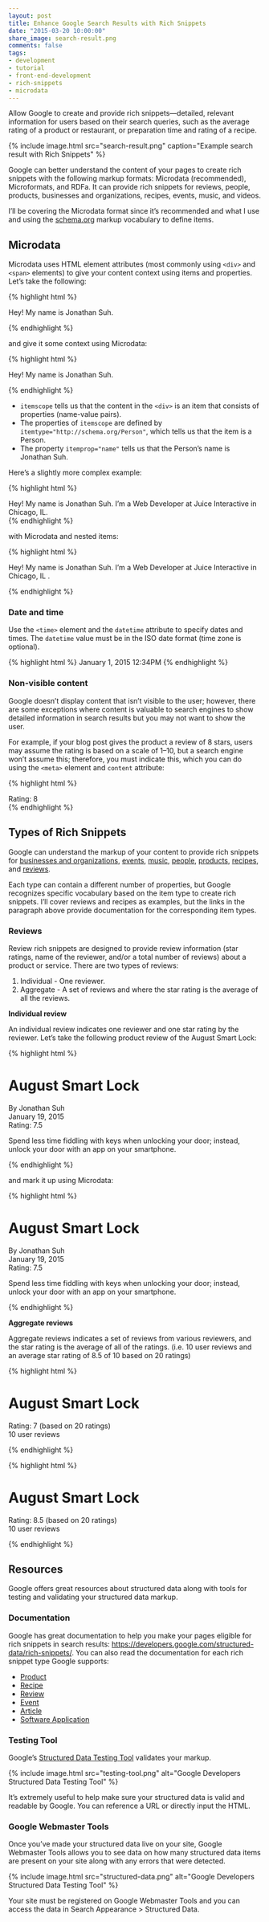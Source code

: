 ```yaml
---
layout: post
title: Enhance Google Search Results with Rich Snippets
date: "2015-03-20 10:00:00"
share_image: search-result.png
comments: false
tags:
- development
- tutorial
- front-end-development
- rich-snippets
- microdata
---
```


Allow Google to create and provide rich snippets—detailed, relevant information for users based on their search queries, such as the average rating of a product or restaurant, or preparation time and rating of a recipe.

<!--more-->

{% include image.html src="search-result.png" caption="Example search result with Rich Snippets" %}

Google can better understand the content of your pages to create rich snippets with the following markup formats: Microdata (recommended), Microformats, and RDFa. It can provide rich snippets for reviews, people, products, businesses and organizations, recipes, events, music, and videos.

I’ll be covering the Microdata format since it’s recommended and what I use and using the <a href="http://schema.org" target="_blank">schema.org</a> markup vocabulary to define items.

## Microdata

Microdata uses HTML element attributes (most commonly using `<div>` and `<span>` elements) to give your content context using items and properties. Let’s take the following:

{% highlight html %}
<div>
  <p>Hey! My name is Jonathan Suh.</p>
</div>
{% endhighlight %}

and give it some context using Microdata:

{% highlight html %}
<div itemscope itemtype="http://schema.org/Person">
  <p>Hey! My name is <span itemprop="name">Jonathan Suh</span>.</p>
</div>
{% endhighlight %}

- `itemscope` tells us that the content in the `<div>` is an item that consists of properties (name-value pairs).
- The properties of `itemscope` are defined by `itemtype="http://schema.org/Person"`, which tells us that the item is a Person.
- The property `itemprop="name"` tells us that the Person’s name is Jonathan Suh.

Here’s a slightly more complex example:

{% highlight html %}
<div>
  Hey! My name is Jonathan Suh. I’m a Web Developer 
  at Juice Interactive in Chicago, IL.
</div>
{% endhighlight %}

with Microdata and nested items:

{% highlight html %}
<div itemscope itemtype="http://schema.org/Person">
  <p>Hey! My name is 
    <span itemprop="name">Jonathan Suh</span>. I’m a 
    <span itemprop="jobTitle">Web Developer</span> at 
    <span itemprop="affiliation" itemscope itemtype="http://schema.org/Organization">
      <span itemprop="name">Juice Interactive</span> in 
      <span itemprop="address" itemscope itemtype="http://schema.org/PostalAddress">
        <span itemprop="addressLocality">Chicago</span>, 
        <span itemprop="addressRegion">IL</span>
      </span>
    </span>
  .</p>
</div>
{% endhighlight %}

### Date and time

Use the `<time>` element and the `datetime` attribute to specify dates and times. The `datetime` value must be in the ISO date format (time zone is optional).

{% highlight html %}
<time itemprop="datePublished" datetime="2015-01-02T12:34-06:00">
  January 1, 2015 12:34PM
</time>
{% endhighlight %}

### Non-visible content

Google doesn’t display content that isn’t visible to the user; however, there are some exceptions where content is valuable to search engines to show detailed information in search results but you may not want to show the user.

For example, if your blog post gives the product a review of 8 stars, users may assume the rating is based on a scale of 1–10, but a search engine won’t assume this; therefore, you must indicate this, which you can do using the `<meta>` element and `content` attribute:

{% highlight html %}
<div itemprop="reviewRating" itemscope itemtype="http://schema.org/Rating">
  Rating: <span itemprop="ratingValue">8</span>
  <meta itemprop="bestRating" content="10">
</div>
{% endhighlight %}

## Types of Rich Snippets

Google can understand the markup of your content to provide rich snippets for <a href="https://support.google.com/webmasters/answer/answer.py?answer=146861" target="_blank">businesses and organizations</a>, <a href="https://support.google.com/webmasters/answer/answer.py?answer=164506" target="_blank">events</a>, <a href="https://support.google.com/webmasters/answer/1623047?hl=en" target="_blank">music</a>, <a href="https://support.google.com/webmasters/answer/answer.py?answer=146646" target="_blank">people</a>, <a href="https://support.google.com/webmasters/answer/answer.py?answer=146750" target="_blank">products</a>, <a href="https://support.google.com/webmasters/answer/answer.py?answer=173379" target="_blank">recipes</a>, and <a href="https://support.google.com/webmasters/answer/answer.py?answer=146645" target="_blank">reviews</a>.

Each type can contain a different number of properties, but Google recognizes specific vocabulary based on the item type to create rich snippets. I’ll cover reviews and recipes as examples, but the links in the paragraph above provide documentation for the corresponding item types.

### Reviews

Review rich snippets are designed to provide review information (star ratings, name of the reviewer, and/or a total number of reviews) about a product or service. There are two types of reviews:

1. Individual - One reviewer.
2. Aggregate - A set of reviews and where the star rating is the average of all the reviews.

**Individual review**

An individual review indicates one reviewer and one star rating by the reviewer. Let’s take the following product review of the August Smart Lock:

{% highlight html %}
<div>
  <h1>August Smart Lock</h1>
  <p>By Jonathan Suh<br>
    January 19, 2015<br>
    Rating: 7.5</p>
  <div>
    <p>Spend less time fiddling with keys when unlocking your door; 
       instead, unlock your door with an app on your smartphone.</p>
  </div>
</div>
{% endhighlight %}

and mark it up using Microdata:

{% highlight html %}
<div itemscope itemtype="http://schema.org/Review">
  <h1 itemprop="name">August Smart Lock</h1>
  <p>By <span itemprop="author">Jonathan Suh</span><br>
    <span itemprop="datePublished" content="2015-01-19T12:34-06:00">
      January 19, 2015
    </span><br>
    Rating: <span itemprop="reviewRating" itemscope itemtype="http://schema.org/Rating">
      <span itemprop="ratingValue">7.5</span>
      <meta itemprop="bestRating" content="10">
    </span></p>
  <div itemprop="reviewBody">
    <p>Spend less time fiddling with keys when unlocking your door; 
       instead, unlock your door with an app on your smartphone.</p>
  </div>
</div>
{% endhighlight %}

**Aggregate reviews**

Aggregate reviews indicates a set of reviews from various reviewers, and the star rating is the average of all of the ratings. (i.e. 10 user reviews and an average star rating of 8.5 of 10 based on 20 ratings)

{% highlight html %}
<div>
  <h1>August Smart Lock</h1>
  <p>Rating: 7 (based on 20 ratings)<br>
    10 user reviews</p>
</div>
{% endhighlight %}

{% highlight html %}
<div itemscope itemtype="http://schema.org/Product">
  <h1 itemprop="name">August Smart Lock</h1>
  <p>Rating: 
    <span itemprop="aggregateRating" itemscope itemtype="http://schema.org/AggregateRating">
      <span itemprop="ratingValue">8.5</span>
      <meta itemprop="bestRating" content="10">
      (based on <span itemprop="ratingCount">20</span> ratings)<br>
      <span itemprop="reviewCount">10</span> user reviews
    </span>
  </p>
</div>
{% endhighlight %}

## Resources

Google offers great resources about structured data along with tools for testing and validating your structured data markup.

### Documentation

Google has great documentation to help you make your pages eligible for rich snippets in search results: <a href="https://developers.google.com/structured-data/rich-snippets/" target="_blank">https://developers.google.com/structured-data/rich-snippets/</a>. You can also read the documentation for each rich snippet type Google supports:

- <a href="https://developers.google.com/structured-data/rich-snippets/products" target="_blank">Product</a>
- <a href="https://developers.google.com/structured-data/rich-snippets/recipes" target="_blank">Recipe</a>
- <a href="https://developers.google.com/structured-data/rich-snippets/reviews" target="_blank">Review</a>
- <a href="https://developers.google.com/structured-data/rich-snippets/events" target="_blank">Event</a>
- <a href="https://developers.google.com/structured-data/rich-snippets/articles" target="_blank">Article</a>
- <a href="https://developers.google.com/structured-data/rich-snippets/sw-app" target="_blank">Software Application</a>

### Testing Tool

Google’s <a href="https://developers.google.com/structured-data/testing-tool/" target="_blank">Structured Data Testing Tool</a> validates your markup.

{% include image.html src="testing-tool.png" alt="Google Developers Structured Data Testing Tool" %}

It’s extremely useful to help make sure your structured data is valid and readable by Google. You can reference a URL or directly input the HTML.

### Google Webmaster Tools

Once you’ve made your structured data live on your site, Google Webmaster Tools allows you to see data on how many structured data items are present on your site along with any errors that were detected.

{% include image.html src="structured-data.png" alt="Google Developers Structured Data Testing Tool" %}

Your site must be registered on Google Webmaster Tools and you can access the data in Search Appearance > Structured Data.